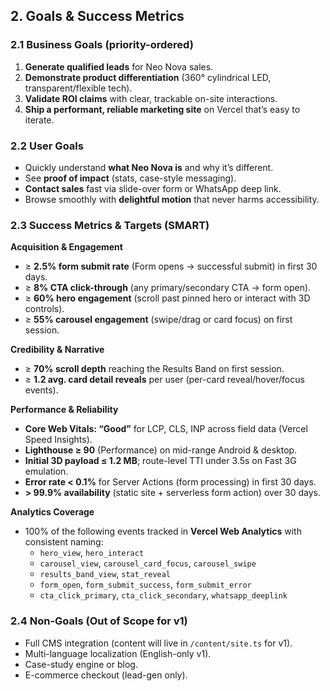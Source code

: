 ## 2. Goals & Success Metrics

### 2.1 Business Goals (priority-ordered)
1. **Generate qualified leads** for Neo Nova sales.
2. **Demonstrate product differentiation** (360° cylindrical LED, transparent/flexible tech).
3. **Validate ROI claims** with clear, trackable on-site interactions.
4. **Ship a performant, reliable marketing site** on Vercel that’s easy to iterate.

### 2.2 User Goals
- Quickly understand **what Neo Nova is** and why it’s different.
- See **proof of impact** (stats, case-style messaging).
- **Contact sales** fast via slide-over form or WhatsApp deep link.
- Browse smoothly with **delightful motion** that never harms accessibility.

### 2.3 Success Metrics & Targets (SMART)
**Acquisition & Engagement**
- ≥ **2.5% form submit rate** (Form opens → successful submit) in first 30 days.
- ≥ **8% CTA click-through** (any primary/secondary CTA → form open).
- ≥ **60% hero engagement** (scroll past pinned hero or interact with 3D controls).
- ≥ **55% carousel engagement** (swipe/drag or card focus) on first session.

**Credibility & Narrative**
- ≥ **70% scroll depth** reaching the Results Band on first session.
- ≥ **1.2 avg. card detail reveals** per user (per-card reveal/hover/focus events).

**Performance & Reliability**
- **Core Web Vitals: “Good”** for LCP, CLS, INP across field data (Vercel Speed Insights).
- **Lighthouse ≥ 90** (Performance) on mid-range Android & desktop.
- **Initial 3D payload ≤ 1.2 MB**; route-level TTI under 3.5s on Fast 3G emulation.
- **Error rate < 0.1%** for Server Actions (form processing) in first 30 days.
- **> 99.9% availability** (static site + serverless form action) over 30 days.

**Analytics Coverage**
- 100% of the following events tracked in **Vercel Web Analytics** with consistent naming:
  - `hero_view`, `hero_interact`
  - `carousel_view`, `carousel_card_focus`, `carousel_swipe`
  - `results_band_view`, `stat_reveal`
  - `form_open`, `form_submit_success`, `form_submit_error`
  - `cta_click_primary`, `cta_click_secondary`, `whatsapp_deeplink`

### 2.4 Non-Goals (Out of Scope for v1)
- Full CMS integration (content will live in `/content/site.ts` for v1).
- Multi-language localization (English-only v1).
- Case-study engine or blog.
- E-commerce checkout (lead-gen only).


